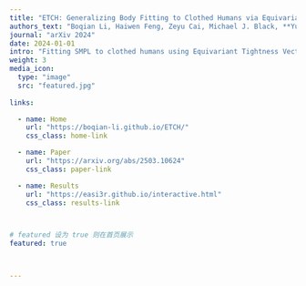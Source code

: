 ```yaml
---
title: "ETCH: Generalizing Body Fitting to Clothed Humans via Equivariant Tightness"
authors_text: "Boqian Li, Haiwen Feng, Zeyu Cai, Michael J. Black, **Yuliang Xiu**"
journal: "arXiv 2024"
date: 2024-01-01
intro: "Fitting SMPL to clothed humans using Equivariant Tightness Vector and Aggregated Sparse Markers"
weight: 3
media_icon:
  type: "image"
  src: "featured.jpg"
  
links:

  - name: Home
    url: "https://boqian-li.github.io/ETCH/"
    css_class: home-link

  - name: Paper
    url: "https://arxiv.org/abs/2503.10624"
    css_class: paper-link

  - name: Results
    url: "https://easi3r.github.io/interactive.html"
    css_class: results-link



# featured 设为 true 则在首页展示
featured: true



---
```


